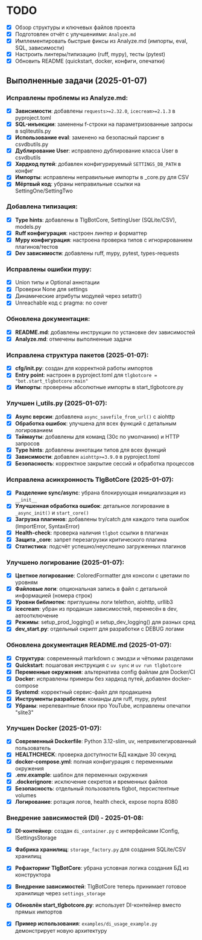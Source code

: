 # TODO

- [x] Обзор структуры и ключевых файлов проекта
- [x] Подготовлен отчёт с улучшениями: `Analyze.md`
- [x] Имплементировать быстрые фиксы из Analyze.md (импорты, eval, SQL, зависимости)
- [x] Настроить линтеры/типизацию (ruff, mypy), тесты (pytest)
- [x] Обновить README (quickstart, docker, конфиги, опечатки)

## Выполненные задачи (2025-01-07)

### Исправлены проблемы из Analyze.md:
- [x] **Зависимости**: добавлены `requests>=2.32.0`, `icecream>=2.1.3` в pyproject.toml
- [x] **SQL-инъекции**: заменены f-строки на параметризованные запросы в sqliteutils.py
- [x] **Использование eval**: заменено на безопасный парсинг в csvdbutils.py
- [x] **Дублирование User**: исправлено дублирование класса User в csvdbutils
- [x] **Хардкод путей**: добавлен конфигурируемый `SETTINGS_DB_PATH` в конфиг
- [x] **Импорты**: исправлены неправильные импорты в _core.py для CSV
- [x] **Мёртвый код**: убраны неправильные ссылки на SettingOne/SettingTwo

### Добавлена типизация:
- [x] **Type hints**: добавлены в TlgBotCore, SettingUser (SQLite/CSV), models.py
- [x] **Ruff конфигурация**: настроен линтер и форматтер
- [x] **Mypy конфигурация**: настроена проверка типов с игнорированием плагинов/тестов
- [x] **Dev зависимости**: добавлены ruff, mypy, pytest, types-requests

### Исправлены ошибки mypy:
- [x] Union типы и Optional аннотации
- [x] Проверки None для settings
- [x] Динамические атрибуты модулей через setattr()
- [x] Unreachable код с pragma: no cover

### Обновлена документация:
- [x] **README.md**: добавлены инструкции по установке dev зависимостей
- [x] **Analyze.md**: отмечены выполненные задачи

### Исправлена структура пакетов (2025-01-07):
- [x] **cfg/__init__.py**: создан для корректной работы импортов
- [x] **Entry point**: настроен в pyproject.toml для `tlgbotcore = "bot.start_tlgbotcore:main"`
- [x] **Импорты**: проверены абсолютные импорты в start_tlgbotcore.py

### Улучшен i_utils.py (2025-01-07):
- [x] **Async версии**: добавлена `async_savefile_from_url()` с aiohttp
- [x] **Обработка ошибок**: улучшена для всех функций с детальным логированием
- [x] **Таймауты**: добавлены для команд (30с по умолчанию) и HTTP запросов
- [x] **Type hints**: добавлены аннотации типов для всех функций
- [x] **Зависимости**: добавлен `aiohttp>=3.9.0` в pyproject.toml
- [x] **Безопасность**: корректное закрытие сессий и обработка процессов

### Исправлена асинхронность TlgBotCore (2025-01-07):
- [x] **Разделение sync/async**: убрана блокирующая инициализация из `__init__`
- [x] **Улучшенная обработка ошибок**: детальное логирование в `_async_init()` и `start_core()`
- [x] **Загрузка плагинов**: добавлены try/catch для каждого типа ошибок (ImportError, SyntaxError)
- [x] **Health-check**: проверка наличия `tlgbot` ссылки в плагинах
- [x] **Защита _core**: запрет перезагрузки критического плагина
- [x] **Статистика**: подсчёт успешно/неуспешно загруженных плагинов

### Улучшено логирование (2025-01-07):
- [x] **Цветное логирование**: ColoredFormatter для консоли с цветами по уровням
- [x] **Файловые логи**: опциональная запись в файл с детальной информацией (номера строк)
- [x] **Уровни библиотек**: приглушены логи telethon, aiohttp, urllib3
- [x] **icecream**: убран из продакшн зависимостей, перенесён в dev, автоотключение
- [x] **Режимы**: setup_prod_logging() и setup_dev_logging() для разных сред
- [x] **dev_start.py**: отдельный скрипт для разработки с DEBUG логами

### Обновлена документация README.md (2025-01-07):
- [x] **Структура**: современный markdown с эмодзи и чёткими разделами
- [x] **Quickstart**: пошаговая инструкция с `uv sync` и `uv run tlgbotcore`
- [x] **Переменные окружения**: альтернатива config файлам для Docker/CI
- [x] **Docker**: исправлены примеры без хардкод путей, добавлен docker-compose
- [x] **Systemd**: корректный сервис-файл для продакшена
- [x] **Инструменты разработки**: команды для ruff, mypy, pytest
- [x] **Убраны**: нерелевантные блоки про YouTube, исправлены опечатки "slite3"

### Улучшен Docker (2025-01-07):
- [x] **Современный Dockerfile**: Python 3.12-slim, uv, непривилегированный пользователь
- [x] **HEALTHCHECK**: проверка доступности БД каждые 30 секунд
- [x] **docker-compose.yml**: полная конфигурация с переменными окружения
- [x] **.env.example**: шаблон для переменных окружения
- [x] **.dockerignore**: исключение секретов и временных файлов
- [x] **Безопасность**: отдельный пользователь tlgbot, персистентные volumes
- [x] **Логирование**: ротация логов, health check, expose порта 8080

### Внедрение зависимостей (DI) - 2025-01-08:
- [x] **DI-контейнер**: создан `di_container.py` с интерфейсами IConfig, ISettingsStorage
- [x] **Фабрика хранилищ**: `storage_factory.py` для создания SQLite/CSV хранилищ
- [x] **Рефакторинг TlgBotCore**: убрана условная логика создания БД из конструктора
- [x] **Внедрение зависимостей**: TlgBotCore теперь принимает готовое хранилище через `settings_storage`
- [x] **Обновлён start_tlgbotcore.py**: использует DI-контейнер вместо прямых импортов
- [x] **Пример использования**: `examples/di_usage_example.py` демонстрирует новую архитектуру

